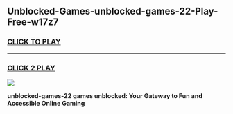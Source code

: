 
## Unblocked-Games-unblocked-games-22-Play-Free-w17z7
<h3>
<a href="https://premium76.site?title=unblocked-games-22&ref=23A">CLICK TO PLAY</a></h3>
<hr>

<h3>
<a href="https://premium76.site?title=unblocked-games-22&ref=23A">CLICK 2 PLAY</a>
  
</h3>

<a href="https://premium76.site?title=unblocked-games-22&ref=23A"><img src="https://clearcache.store/games.png"></a>


**unblocked-games-22 games unblocked: Your Gateway to Fun and Accessible Online Gaming**
